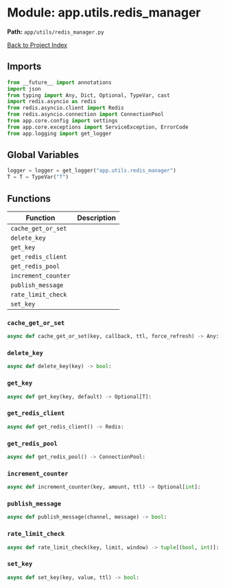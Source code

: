 # Module: app.utils.redis_manager

**Path:** `app/utils/redis_manager.py`

[Back to Project Index](../../../index.md)

## Imports
```python
from __future__ import annotations
import json
from typing import Any, Dict, Optional, TypeVar, cast
import redis.asyncio as redis
from redis.asyncio.client import Redis
from redis.asyncio.connection import ConnectionPool
from app.core.config import settings
from app.core.exceptions import ServiceException, ErrorCode
from app.logging import get_logger
```

## Global Variables
```python
logger = logger = get_logger("app.utils.redis_manager")
T = T = TypeVar("T")
```

## Functions

| Function | Description |
| --- | --- |
| `cache_get_or_set` |  |
| `delete_key` |  |
| `get_key` |  |
| `get_redis_client` |  |
| `get_redis_pool` |  |
| `increment_counter` |  |
| `publish_message` |  |
| `rate_limit_check` |  |
| `set_key` |  |

### `cache_get_or_set`
```python
async def cache_get_or_set(key, callback, ttl, force_refresh) -> Any:
```

### `delete_key`
```python
async def delete_key(key) -> bool:
```

### `get_key`
```python
async def get_key(key, default) -> Optional[T]:
```

### `get_redis_client`
```python
async def get_redis_client() -> Redis:
```

### `get_redis_pool`
```python
async def get_redis_pool() -> ConnectionPool:
```

### `increment_counter`
```python
async def increment_counter(key, amount, ttl) -> Optional[int]:
```

### `publish_message`
```python
async def publish_message(channel, message) -> bool:
```

### `rate_limit_check`
```python
async def rate_limit_check(key, limit, window) -> tuple[(bool, int)]:
```

### `set_key`
```python
async def set_key(key, value, ttl) -> bool:
```
